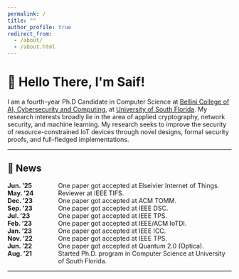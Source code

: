 ```yaml
---
permalink: /
title: ""
author_profile: true
redirect_from: 
  - /about/
  - /about.html
---
```


👋 Hello There, I'm Saif!
======
I am a fourth-year Ph.D Candidate in Computer Science at [Bellini College of AI, Cybersecurity and Computing](https://www.usf.edu/ai-cybersecurity-computing/), at [University of South Florida](https://www.usf.edu/). My research interests broadly lie in the area of applied cryptography, network security, and machine learning. My research seeks to improve the security of resource-constrained IoT devices through novel designs, formal security proofs, and full-fledged implementations.

---
<h2>📰 News</h2>

<div style="display: flex; gap: 1em;">
  <div style="min-width: 100px;"><strong>Jun. ’25</strong></div>
  <div>One paper got accepted at Elseivier Internet of Things.</div>
</div>
<div style="display: flex; gap: 1em;">
  <div style="min-width: 100px;"><strong>May. ’24</strong></div>
  <div>Reviewer at IEEE TIFS.</div>
</div>
<div style="display: flex; gap: 1em;">
  <div style="min-width: 100px;"><strong>Dec. ’23</strong></div>
  <div>One paper got accepted at ACM TOMM.</div>
</div>
<div style="display: flex; gap: 1em;">
  <div style="min-width: 100px;"><strong>Sep. ’23</strong></div>
  <div>One paper got accepted at IEEE DSC.</div>
</div>
<div style="display: flex; gap: 1em;">
  <div style="min-width: 100px;"><strong>Jul. ’23</strong></div>
  <div>One paper got accepted at IEEE TPS.</div>
</div>
<div style="display: flex; gap: 1em;">
  <div style="min-width: 100px;"><strong>Feb. ’23</strong></div>
  <div>One paper got accepted at IEEE/ACM IoTDI.</div>
</div>
<div style="display: flex; gap: 1em;">
  <div style="min-width: 100px;"><strong>Jan. ’23</strong></div>
  <div>One paper got accepted at IEEE ICC.</div>
</div>
<div style="display: flex; gap: 1em;">
  <div style="min-width: 100px;"><strong>Nov. ’22</strong></div>
  <div>One paper got accepted at IEEE TPS.</div>
</div>
<div style="display: flex; gap: 1em;">
  <div style="min-width: 100px;"><strong>Jun. ’22</strong></div>
  <div>One paper got accepted at Quantum 2.0 (Optica).</div>
</div>
<div style="display: flex; gap: 1em;">
  <div style="min-width: 100px;"><strong>Aug. ’21</strong></div>
  <div>Started Ph.D. program in Computer Science at University of South Florida.</div>
</div>


---

<div align="center" style="position: absolute; left: -9999px; top: 0;">
  <script type="text/javascript" id="mapmyvisitors" 
    src="//mapmyvisitors.com/map.js?d=wj_Nm-gcXFCKCVs7zVjtlpkV-rFP5T6FQOz4TJkDqYQ&cl=ffffff&w=300&h=200">
  </script>
</div>


<!-- News
======
* []
*
* -->

<!-- Experience
====== -->

<!-- Professional Activity
======
* Reviewer @ IEEE Transactions on Information Forensics and Security (IEEE TIFS)

Teaching
======
* Teaching Assistant, COP4538 - IT Data Structure, University of South Florida -->
